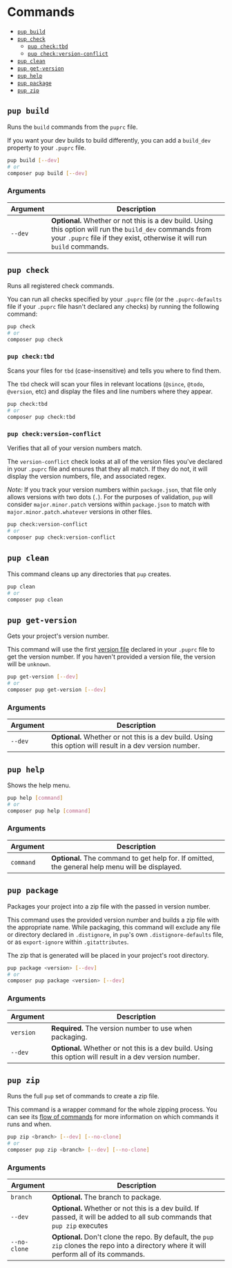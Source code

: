 # Commands

* [`pup build`](/docs/commands.md#pup-build)
* [`pup check`](/docs/commands.md#pup-check)
  * [`pup check:tbd`](/docs/commands.md#pup-checktbd)
  * [`pup check:version-conflict`](/docs/commands.md#pup-checkversion-conflict)
* [`pup clean`](/docs/commands.md#pup-clean)
* [`pup get-version`](/docs/commands.md#pup-get-version)
* [`pup help`](/docs/commands.md#pup-help)
* [`pup package`](/docs/commands.md#pup-package)
* [`pup zip`](/docs/commands.md#pup-zip)

## `pup build`

Runs the `build` commands from the `puprc` file.

If you want your dev builds to build differently, you can add a `build_dev` property to your `.puprc` file.

```bash
pup build [--dev]
# or
composer pup build [--dev]
```

### Arguments
| Argument | Description                                                                                                                                                                          |
|--- |--------------------------------------------------------------------------------------------------------------------------------------------------------------------------------------|
| `--dev` | **Optional.** Whether or not this is a dev build. Using this option will run the `build_dev` commands from your `.puprc` file if they exist, otherwise it will run `build` commands. |

## `pup check`

Runs all registered check commands.

You can run all checks specified by your `.puprc` file (or the `.puprc-defaults` file if your `.puprc` file hasn't
declared any checks) by running the following command:

```bash
pup check
# or
composer pup check
```

### `pup check:tbd`

Scans your files for `tbd` (case-insensitive) and tells you where to find them.

The `tbd` check will scan your files in relevant locations (`@since`, `@todo`, `@version`, etc) and display the files
and line numbers where they appear.

```bash
pup check:tbd
# or
composer pup check:tbd
```

### `pup check:version-conflict`

Verifies that all of your version numbers match.

The `version-conflict` check looks at all of the version files you've declared in your `.puprc` file and ensures that
they all match. If they do not, it will display the version numbers, file, and associated regex.

_Note:_ If you track your version numbers within `package.json`, that file only allows versions with two dots (`.`). For
the purposes of validation, `pup` will consider `major.minor.patch` versions within `package.json` to match with
`major.minor.patch.whatever` versions in other files.


```bash
pup check:version-conflict
# or
composer pup check:version-conflict
```

## `pup clean`

This command cleans up any directories that `pup` creates.

```bash
pup clean
# or
composer pup clean
```

## `pup get-version`

Gets your project's version number.

This command will use the first [version file](/docs/configuration.md#paths-versions) declared in your `.puprc` file to get the version number.
If you haven't provided a version file, the version will be `unknown`.

```bash
pup get-version [--dev]
# or
composer pup get-version [--dev]
```

### Arguments
| Argument | Description                                                                                              |
|--- |----------------------------------------------------------------------------------------------------------|
| `--dev` | **Optional.** Whether or not this is a dev build. Using this option will result in a dev version number. |

## `pup help`

Shows the help menu.

```bash
pup help [command]
# or
composer pup help [command]
```

### Arguments
| Argument | Description                                                                                              |
|--- |----------------------------------------------------------------------------------------------------------|
| `command` | **Optional.** The command to get help for. If omitted, the general help menu will be displayed.          |

## `pup package`

Packages your project into a zip file with the passed in version number.

This command uses the provided version number and builds a zip file with the appropriate name. While packaging, this
command will exclude any file or directory declared in `.distignore`, in `pup`'s own `.distignore-defaults` file, or as
`export-ignore` within `.gitattributes`.

The zip that is generated will be placed in your project's root directory.

```bash
pup package <version> [--dev]
# or
composer pup package <version> [--dev]
```

### Arguments

| Argument | Description                                                                                              |
|--- |----------------------------------------------------------------------------------------------------------|
| `version` | **Required.** The version number to use when packaging.                                                  |
| `--dev` | **Optional.** Whether or not this is a dev build. Using this option will result in a dev version number. |

## `pup zip`

Runs the full `pup` set of commands to create a zip file.

This command is a wrapper command for the whole zipping process. You can see its [flow of commands](/docs/flow.md) for 
more information on which commands it runs and when.

```bash
pup zip <branch> [--dev] [--no-clone]
# or
composer pup zip <branch> [--dev] [--no-clone]
```

### Arguments
| Argument | Description                                                                                                                               |
|----------|-------------------------------------------------------------------------------------------------------------------------------------------|
| `branch` | **Optional.** The branch to package.                                                                                                      |
| `--dev`  | **Optional.** Whether or not this is a dev build. If passed, it will be added to all sub commands that `pup zip` executes                 |
| `--no-clone` | **Optional.** Don't clone the repo. By default, the `pup zip` clones the repo into a directory where it will perform all of its commands. |